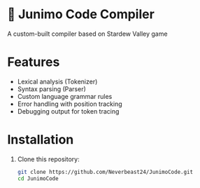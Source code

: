 # 🌱 Junimo Code Compiler

A custom-built compiler based on Stardew Valley game

# Features

- Lexical analysis (Tokenizer)
- Syntax parsing (Parser)
- Custom language grammar rules
- Error handling with position tracking
- Debugging output for token tracing

# Installation

1. Clone this repository:
   ```bash
   git clone https://github.com/Neverbeast24/JunimoCode.git
   cd JunimoCode
